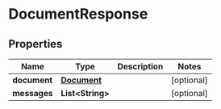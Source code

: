 
# DocumentResponse

## Properties
Name | Type | Description | Notes
------------ | ------------- | ------------- | -------------
**document** | [**Document**](Document.md) |  |  [optional]
**messages** | **List&lt;String&gt;** |  |  [optional]



